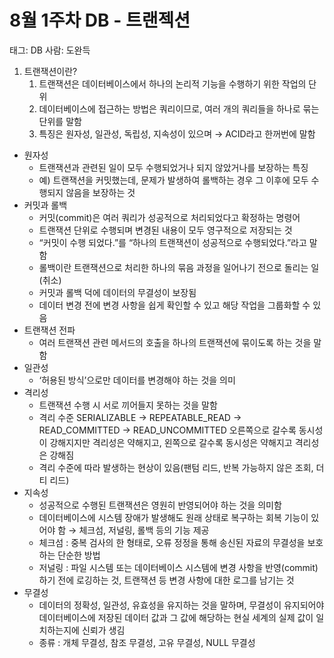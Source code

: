 # 8월 1주차 DB - 트랜젝션

태그: DB
사람: 도완득

1. 트랜잭션이란?
    1. 트랜잭션은 데이터베이스에서 하나의 논리적 기능을 수행하기 위한 작업의 단위
    2. 데이터베이스에 접근하는 방법은 쿼리이므로, 여러 개의 쿼리들을 하나로 묶는 단위를 말함
    3. 특징은 원자성, 일관성, 독립성, 지속성이 있으며 → ACID라고 한꺼번에 말함
- 원자성
    - 트랜잭션과 관련된 일이 모두 수행되었거나 되지 않았거나를 보장하는 특징
    - 예) 트랜잭션을 커밋했는데, 문제가 발생하여 롤백하는 경우 그 이후에 모두 수행되지 않음을 보장하는 것
- 커밋과 롤백
    - 커밋(commit)은 여러 쿼리가 성공적으로 처리되었다고 확정하는 명령어
    - 트랜잭션 단위로 수행되며 변경된 내용이 모두 영구적으로 저장되는 것
    - “커밋이 수행 되었다.”를 “하나의 트랜잭션이 성공적으로 수행되었다.”라고 말함
    - 롤백이란 트랜잭션으로 처리한 하나의 묶음 과정을 일어나기 전으로 돌리는 일(취소)
    - 커밋과 롤백 덕에 데이터의 무결성이 보장됨
    - 데이터 변경 전에 변경 사항을 쉽게 확인할 수 있고 해당 작업을 그룹화할 수 있음
- 트랜잭션 전파
    - 여러 트랜잭션 관련 메서드의 호출을 하나의 트랜잭션에 묶이도록 하는 것을 말함
- 일관성
    - ‘허용된 방식’으로만 데이터를 변경해야 하는 것을 의미
- 격리성
    - 트랜잭션 수행 시 서로 끼어들지 못하는 것을 말함
    - 격리 수준 SERIALIZABLE → REPEATABLE_READ → READ_COMMITTED → READ_UNCOMMITTED 오른쪽으로 갈수록 동시성이 강해지지만 격리성은 약해지고, 왼쪽으로 갈수록 동시성은 약해지고 격리성은 강해짐
    - 격리 수준에 따라 발생하는 현상이 있음(팬텀 리드, 반복 가능하지 않은 조회, 더티 리드)
- 지속성
    - 성공적으로 수행된 트랜잭션은 영원히 반영되어야 하는 것을 의미함
    - 데이터베이스에 시스템 장애가 발생해도 원래 상태로 복구하는 회복 기능이 있어야 함 → 체크섬, 저널링, 롤백 등의 기능 제공
    - 체크섬 : 중복 검사의 한 형태로, 오류 정정을 통해 송신된 자료의 무결성을 보호하는 단순한 방법
    - 저널링 : 파일 시스템 또는 데이터베이스 시스템에 변경 사항을 반영(commit)하기 전에 로깅하는 것, 트랜잭션 등 변경 사항에 대한 로그를 남기는 것
- 무결성
    - 데이터의 정확성, 일관성, 유효성을 유지하는 것을 말하며, 무결성이 유지되어야 데이터베이스에 저장된 데이터 값과 그 값에 해당하는 현실 세계의 실제 값이 일치하는지에 신뢰가 생김
    - 종류 : 개체 무결성, 참조 무결성, 고유 무결성, NULL 무결성
    